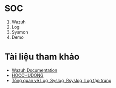 # SOC

1. Wazuh
2. Log
3. Sysmon
4. Demo

# Tài liệu tham khảo

- [Wazuh Documentation](https://documentation.wazuh.com/current/index.html)
- [HOCCHUDONG](https://github.com/hocchudong)
- [Tổng quan về Log, Syslog, Rsyslog, Log tập trung](https://news.cloud365.vn/log-ly-thuyet-tong-quan-ve-log-syslog-rsyslog/)
